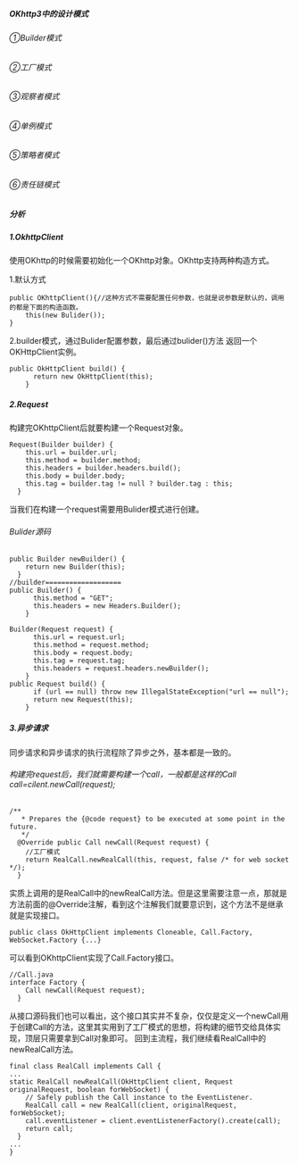 ##### OKhttp3中的设计模式
###### ①Builder模式
###### ②工厂模式
###### ③观察者模式
###### ④单例模式
###### ⑤策略者模式
###### ⑥责任链模式
##### 分析
##### 1.OkhttpClient
使用OKhttp的时候需要初始化一个OKhttp对象。OKhttp支持两种构造方式。

1.默认方式

```
public OKhttpClient(){//这种方式不需要配置任何参数，也就是说参数是默认的，调用的都是下面的构造函数。
    this(new Bulider());
}
```
2.builder模式，通过Bulider配置参数，最后通过bulider()方法
返回一个OKHttpClient实例。


```
public OkHttpClient build() {
      return new OkHttpClient(this);
    }
```
##### 2.Request
构建完OKhttpClient后就要构建一个Request对象。
```
Request(Builder builder) {
    this.url = builder.url;
    this.method = builder.method;
    this.headers = builder.headers.build();
    this.body = builder.body;
    this.tag = builder.tag != null ? builder.tag : this;
  }
```
当我们在构建一个request需要用Bulider模式进行创建。
###### Bulider源码

```
public Builder newBuilder() {
    return new Builder(this);
  }
//builder===================
public Builder() {
      this.method = "GET";
      this.headers = new Headers.Builder();
    }

Builder(Request request) {
      this.url = request.url;
      this.method = request.method;
      this.body = request.body;
      this.tag = request.tag;
      this.headers = request.headers.newBuilder();
    }
public Request build() {
      if (url == null) throw new IllegalStateException("url == null");
      return new Request(this);
    }
```
##### 3.异步请求
同步请求和异步请求的执行流程除了异步之外，基本都是一致的。
###### 构建完request后，我们就需要构建一个call，一般都是这样的Call call=cilent.newCall(request);

```
/**
   * Prepares the {@code request} to be executed at some point in the future.
   */
  @Override public Call newCall(Request request) {
    //工厂模式
    return RealCall.newRealCall(this, request, false /* for web socket */);
  }
```
实质上调用的是RealCall中的newRealCall方法。但是这里需要注意一点，那就是方法前面的@Override注解，看到这个注解我们就要意识到，这个方法不是继承就是实现接口。
```
public class OkHttpClient implements Cloneable, Call.Factory, WebSocket.Factory {...}
```
可以看到OKhttpClient实现了Call.Factory接口。

```
//Call.java
interface Factory {
    Call newCall(Request request);
  }
```
从接口源码我们也可以看出，这个接口其实并不复杂，仅仅是定义一个newCall用于创建Call的方法，这里其实用到了工厂模式的思想，将构建的细节交给具体实现，顶层只需要拿到Call对象即可。
回到主流程，我们继续看RealCall中的newRealCall方法。

```
final class RealCall implements Call {
...
static RealCall newRealCall(OkHttpClient client, Request originalRequest, boolean forWebSocket) {
    // Safely publish the Call instance to the EventListener.
    RealCall call = new RealCall(client, originalRequest, forWebSocket);
    call.eventListener = client.eventListenerFactory().create(call);
    return call;
  }
...
}
```
